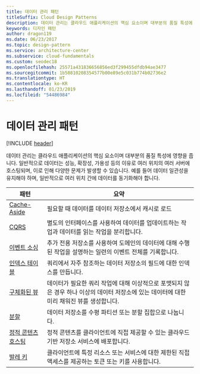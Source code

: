 ```yaml
---
title: 데이터 관리 패턴
titleSuffix: Cloud Design Patterns
description: 데이터 관리는 클라우드 애플리케이션의 핵심 요소이며 대부분의 품질 특성에 영향을 줍니다. 일반적으로 데이터는 성능, 확장성, 가용성 등의 이유로 여러 위치의 여러 서버에 호스팅되며, 이로 인해 다양한 문제가 발생할 수 있습니다. 예를 들어 데이터 일관성을 유지해야 하며, 일반적으로 여러 위치 간에 데이터를 동기화해야 합니다.
keywords: 디자인 패턴
author: dragon119
ms.date: 06/23/2017
ms.topic: design-pattern
ms.service: architecture-center
ms.subservice: cloud-fundamentals
ms.custom: seodec18
ms.openlocfilehash: 25571a431836656856ed3f299455dfdb94ae3477
ms.sourcegitcommit: 1b50810208354577b00e89e5c031b774b02736e2
ms.translationtype: HT
ms.contentlocale: ko-KR
ms.lasthandoff: 01/23/2019
ms.locfileid: "54486984"
---
```

# <a name="data-management-patterns"></a>데이터 관리 패턴

[!INCLUDE [header](../../_includes/header.md)]

데이터 관리는 클라우드 애플리케이션의 핵심 요소이며 대부분의 품질 특성에 영향을 줍니다. 일반적으로 데이터는 성능, 확장성, 가용성 등의 이유로 여러 위치의 여러 서버에 호스팅되며, 이로 인해 다양한 문제가 발생할 수 있습니다. 예를 들어 데이터 일관성을 유지해야 하며, 일반적으로 여러 위치 간에 데이터를 동기화해야 합니다.

|                        패턴                         |                                                                  요약                                                                  |
|--------------------------------------------------------|-------------------------------------------------------------------------------------------------------------------------------------------|
|            [Cache-Aside](../cache-aside.md)            |                                            필요할 때 데이터를 데이터 저장소에서 캐시로 로드                                             |
|                   [CQRS](../cqrs.md)                   |                    별도의 인터페이스를 사용하여 데이터를 업데이트하는 작업과 데이터를 읽는 작업을 분리합니다.                     |
|         [이벤트 소싱](../event-sourcing.md)         |               추가 전용 저장소를 사용하여 도메인의 데이터에 대해 수행된 작업을 설명하는 일련의 이벤트 전체를 기록합니다.               |
|            [인덱스 테이블](../index-table.md)            |                         쿼리에서 자주 참조하는 데이터 저장소의 필드에 대한 인덱스를 만듭니다.                          |
|      [구체화된 뷰](../materialized-view.md)      | 데이터가 필요한 쿼리 작업에 대해 이상적으로 포맷되지 않은 경우 하나 이상의 데이터 저장소에 있는 데이터에 대한 미리 채워진 뷰를 생성합니다. |
|               [분할](../sharding.md)               |                                    데이터 저장소를 수평 파티션 또는 분할 집합으로 나눕니다.                                     |
| [정적 콘텐츠 호스팅](../static-content-hosting.md) |                   정적 콘텐츠를 클라이언트에 직접 제공할 수 있는 클라우드 기반 저장소 서비스에 배포합니다.                    |
|              [발레 키](../valet-key.md)              |                 클라이언트에 특정 리소스 또는 서비스에 대한 제한된 직접 액세스를 제공하는 토큰 또는 키를 사용합니다.                 |
